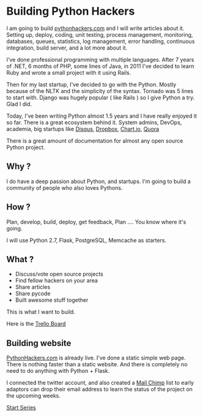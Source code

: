 

# Building Python Hackers

I am going to build [pythonhackers.com](http://pythonhackers.com) and I will write articles about it.
Setting up, deploy, coding, unit testing, process management, monitoring, databases, queues, statistics, log management, error handling, continuous integration, build server, and a lot more
about it.

I've done professional programming with multiple languages. After 7 years of .NET, 6 months of PHP, some lines of Java, in 2011 I've decided to learn Ruby and wrote a small project with it using Rails.

Then for my last startup, I've decided to go with the Python. Mostly because of the NLTK and the simplicity of the syntax. Tornado was
5 lines to start with.
Django was hugely popular ( like Rails ) so I give Python a try. Glad I did.

Today, I've been writing Python almost 1.5 years and I have really enjoyed it so far. There is a great ecosystem behind it. System admins, DevOps,
academia, big startups like [Disqus](http://disqus.com), [Dropbox](http://dropbox.com), [Chart.io](http://chart.io), [Quora](http://quora.com)

There is a great amount of documentation for almost any open source Python project.


## Why ?

I do have a deep passion about Python, and startups. I'm going to build a community of people who also loves Pythons.

## How ?

Plan, develop, build, deploy, get feedback, Plan .... You know where it's going.

I will use Python 2.7, Flask, PostgreSQL, Memcache as starters.

## What ?

- Discuss/vote open source projects
- Find fellow hackers on your area
- Share articles
- Share pycode
- Built awesome stuff together

This is what I want to build.


Here is the [Trello Board](https://trello.com/b/2oZYRze9/pythonhackers-com)


## Building website

[PythonHackers.com](http://pythonhackers.com) is already live. I've done a static simple web page. There is nothing faster than a static website.
And there is completely no need to do anything with Python + Flask.

I connected the twitter account, and also created a [Mail Chimp](http://mailchimp.com) list to early adaptors can
drop their email address to learn the status of the project on the upcoming weeks.

<a class="btn btn-large btn-success" href='http://pythonarticles.com/python_server_setup_part1.html'> Start Series </a>